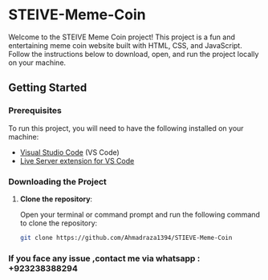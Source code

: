 # STEIVE-Meme-Coin

Welcome to the STEIVE Meme Coin project! This project is a fun and entertaining meme coin website built with HTML, CSS, and JavaScript. Follow the instructions below to download, open, and run the project locally on your machine.

## Getting Started

### Prerequisites

To run this project, you will need to have the following installed on your machine:

- [Visual Studio Code](https://code.visualstudio.com/) (VS Code)
- [Live Server extension for VS Code](https://marketplace.visualstudio.com/items?itemName=ritwickdey.LiveServer)

### Downloading the Project

1. **Clone the repository**:
   
   Open your terminal or command prompt and run the following command to clone the repository:

   ```sh
   git clone https://github.com/Ahmadraza1394/STIEVE-Meme-Coin
### If you face any issue ,contact me via whatsapp : +923238388294
